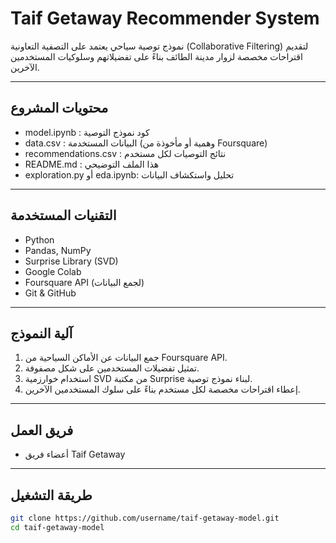 
# Taif Getaway Recommender System

نموذج توصية سياحي يعتمد على التصفية التعاونية (Collaborative Filtering) لتقديم اقتراحات مخصصة لزوار مدينة الطائف بناءً على تفضيلاتهم وسلوكيات المستخدمين الآخرين.

---

## محتويات المشروع
- model.ipynb : كود نموذج التوصية
- data.csv : البيانات المستخدمة (وهمية أو مأخوذة من Foursquare)
- recommendations.csv : نتائج التوصيات لكل مستخدم
- README.md : هذا الملف التوضيحي
- exploration.py أو eda.ipynb: تحليل واستكشاف البيانات

---

## التقنيات المستخدمة
- Python
- Pandas, NumPy
- Surprise Library (SVD)
- Google Colab
- Foursquare API (لجمع البيانات)
- Git & GitHub

---

## آلية النموذج
1. جمع البيانات عن الأماكن السياحية من Foursquare API.
2. تمثيل تفضيلات المستخدمين على شكل مصفوفة.
3. استخدام خوارزمية SVD من مكتبة Surprise لبناء نموذج توصية.
4. إعطاء اقتراحات مخصصة لكل مستخدم بناءً على سلوك المستخدمين الآخرين.

---
## فريق العمل
- أعضاء فريق Taif Getaway
---

## طريقة التشغيل
```bash
git clone https://github.com/username/taif-getaway-model.git
cd taif-getaway-model
